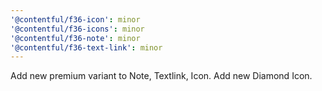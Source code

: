 ```yaml
---
'@contentful/f36-icon': minor
'@contentful/f36-icons': minor
'@contentful/f36-note': minor
'@contentful/f36-text-link': minor
---
```


Add new premium variant to Note, Textlink, Icon. Add new Diamond Icon.
